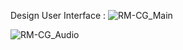 Design User Interface :
![RM-CG_Main](https://github.com/user-attachments/assets/75b08dc2-f4c4-4a66-a205-26344a0a5e48)

![RM-CG_Audio](https://github.com/user-attachments/assets/7ff1b041-4545-4d1c-bf7c-673f11c566c5)

